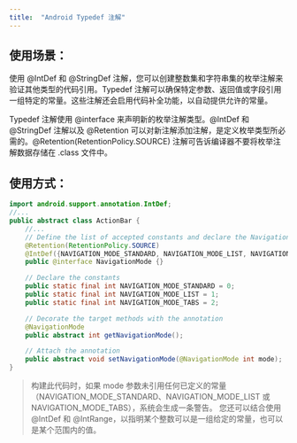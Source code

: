 ```yaml
---
title:  "Android Typedef 注解"
---
```

## 使用场景：
使用 @IntDef 和 @StringDef 注解，您可以创建整数集和字符串集的枚举注解来验证其他类型的代码引用。Typedef 注解可以确保特定参数、返回值或字段引用一组特定的常量。这些注解还会启用代码补全功能，以自动提供允许的常量。

Typedef 注解使用 @interface 来声明新的枚举注解类型。@IntDef 和 @StringDef 注解以及 @Retention 可以对新注解添加注解，是定义枚举类型所必需的。@Retention(RetentionPolicy.SOURCE) 注解可告诉编译器不要将枚举注解数据存储在 .class 文件中。

## 使用方式：
```java
import android.support.annotation.IntDef;
//...
public abstract class ActionBar {
    //...
    // Define the list of accepted constants and declare the NavigationMode annotation
    @Retention(RetentionPolicy.SOURCE)
    @IntDef({NAVIGATION_MODE_STANDARD, NAVIGATION_MODE_LIST, NAVIGATION_MODE_TABS})
    public @interface NavigationMode {}

    // Declare the constants
    public static final int NAVIGATION_MODE_STANDARD = 0;
    public static final int NAVIGATION_MODE_LIST = 1;
    public static final int NAVIGATION_MODE_TABS = 2;

    // Decorate the target methods with the annotation
    @NavigationMode
    public abstract int getNavigationMode();

    // Attach the annotation
    public abstract void setNavigationMode(@NavigationMode int mode);
}
```
> 构建此代码时，如果 mode
> 参数未引用任何已定义的常量（NAVIGATION_MODE_STANDARD、NAVIGATION_MODE_LIST
> 或 NAVIGATION_MODE_TABS），系统会生成一条警告。 您还可以结合使用 @IntDef
> 和 @IntRange，以指明某个整数可以是一组给定的常量，也可以是某个范围内的值。

